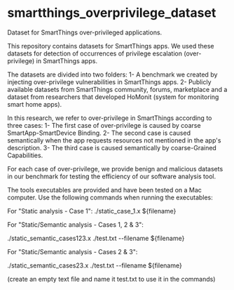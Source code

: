 # smartthings_overprivilege_dataset
Dataset for SmartThings over-privileged applications.

This repository contains datasets for SmartThings apps. We used these datasets for detection of occurrences of privilege escalation (over-privilege) in SmartThings apps.

The datasets are divided into two folders: 1- A benchmark we created by injecting over-privilege vulnerabilities in SmartThings apps. 2- Publicly available datasets from SmartThings community, forums, marketplace and a dataset from researchers that developed HoMonit (system for monitoring smart home apps).

In this research, we refer to over-privilege in SmartThings according to three cases: 1- The first case of over-privilege is caused by coarse SmartApp-SmartDevice Binding. 2- The second case is caused semantically when the app requests resources not mentioned in the app's description. 3- The third case is caused semantically by coarse-Grained Capabilities.

For each case of over-privilege, we provide benign and malicious datasets in our benchmark for testing the efficiency of our software analysis tool.

The tools executables are provided and have been tested on a Mac computer. Use the following commands when running the executables:

For "Static analysis - Case 1":
./static_case_1.x ${filename}

For "Static/Semantic analysis - Cases 1, 2 & 3":

./static_semantic_cases123.x ./test.txt --filename ${filename}

For "Static/Semantic analysis - Cases 2 & 3":

./static_semantic_cases23.x ./test.txt --filename ${filename}

(create an empty text file and name it test.txt to use it in the commands)
